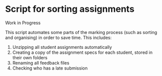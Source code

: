 # Script for sorting assignments

Work in Progress

This script automates some parts of the marking process (such as sorting and organising) in order to save time.
This includes:
1. Unzipping all student assignments automatically 
2. Creating a copy of the assignment specs for each student, stored in their own folders
3. Renaming all feedback files
4. Checking who has a late submission 
	
